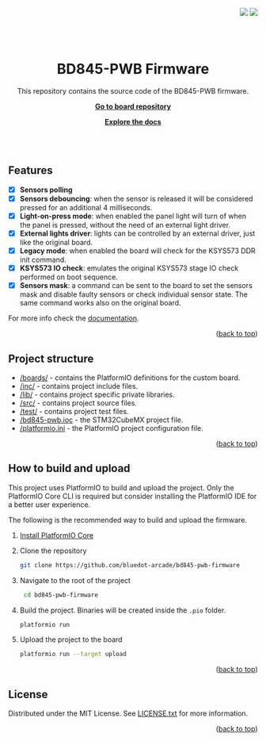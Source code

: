 <p align="right">
    <a name="readme-top"></a>
    <a href="/LICENSE.txt"><img src="https://img.shields.io/badge/license-MIT-green" /></a> <a href=""><img src="https://img.shields.io/badge/version-1.0.0-green" /></a> 
</p>
<br><br>
<p align="center">
    <h1 align="center">BD845-PWB Firmware</h1>
    <p align="center">This repository contains the source code of the BD845-PWB firmware.</p>
    <p align="center"><strong><a href="https://github.com/bluedot-arcade/bd845-pwb-board">Go to board repository</a></strong></p>
    <p align="center"><strong><a href="https://docs.bluedotarcade.com/boards/bd845-pwb">Explore the docs</a></strong></p>
    <br><br>
</p>

## Features

- [X] **Sensors polling**
- [X] **Sensors debouncing**: when the sensor is released it will be considered pressed for an additional 4 milliseconds.
- [X] **Light-on-press mode**: when enabled the panel light will turn of when the panel is pressed, without the need of an external light driver.
- [X] **External lights driver**: lights can be controlled by an external driver, just like the original board.
- [X] **Legacy mode**: when enabled the board will check for the KSYS573 DDR init command.
- [X] **KSYS573 IO check**: emulates the original KSYS573 stage IO check performed on boot sequence.
- [X] **Sensors mask**: a command can be sent to the board to set the sensors mask and disable faulty sensors or check individual sensor state. The same command works also on the original board.

For more info check the [documentation].

<p align="right">(<a href="#readme-top">back to top</a>)</p>

## Project structure

* [/boards/](/boards/) - contains the PlatformIO definitions for the custom board.
* [/inc/](/inc/) - contains project include files.
* [/lib/](/lib/) - contains project specific private libraries.
* [/src/](/src/) - contains project source files.
* [/test/](/test/) - contains project test files.
* [/bd845-pwb.ioc](/bd845-pwb.ioc) - the STM32CubeMX project file.
* [/platformio.ini](/platformio.ini) - the PlatformIO project configuration file.

<p align="right">(<a href="#readme-top">back to top</a>)</p>

## How to build and upload

This project uses PlatformIO to build and upload the project. Only the PlatformIO Core CLI is required but consider installing the PlatformIO IDE for a better user experience.

The following is the recommended way to build and upload the firmware.

1. [Install PlatformIO Core][PlatformIO Core Docs]

2. Clone the repository 
    ```bash
    git clone https://github.com/bluedot-arcade/bd845-pwb-firmware
    ```

3. Navigate to the root of the project
   ```bash
    cd bd845-pwb-firmware
    ```

4. Build the project. Binaries will be created inside the `.pio` folder.
    ```bash
    platformio run
    ```
    
5. Upload the project to the board
    ```bash
    platformio run --target upload
    ```

<p align="right">(<a href="#readme-top">back to top</a>)</p>

## License

Distributed under the MIT License. See [LICENSE.txt] for more information.

<p align="right">(<a href="#readme-top">back to top</a>)</p>

[LICENSE.txt]: /LICENSE.txt
[PlatformIO Core Docs]: https://docs.platformio.org/en/latest/core/index.html
[PlatformIO Docs]: https://docs.platformio.org/
[documentation]: https://docs.bluedotarcade.com/boards/bd845-pwb